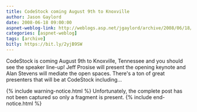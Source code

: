 ```yaml
---
title: CodeStock coming August 9th to Knoxville 
author: Jason Gaylord
date: 2008-06-18 09:00:00
aspnet-weblog-link: http://weblogs.asp.net/jgaylord/archive/2008/06/18/codestock-coming-august-9th-to-knoxville.aspx
categories: [aspnet-weblog]
tags: [archive]
bitly: https://bit.ly/2yjB9SW
---
```


CodeStock is coming August 9th to Knoxville, Tennessee and you should see the speaker line-up! Jeff Prosise will present the opening keynote and Alan Stevens will mediate the open spaces. There's a ton of great presenters that will be at CodeStock including...

{% include warning-notice.html %}
Unfortunately, the complete post has not been captured so only a fragment is present.
{% include end-notice.html %}